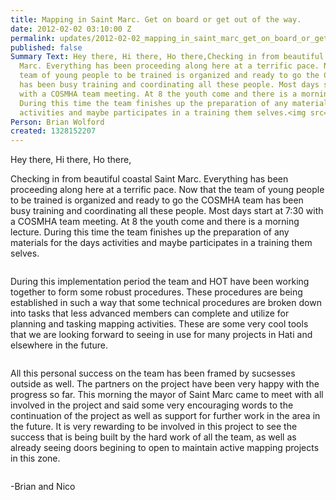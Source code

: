 ```yaml
---
title: Mapping in Saint Marc. Get on board or get out of the way.
date: 2012-02-02 03:10:00 Z
permalink: updates/2012-02-02_mapping_in_saint_marc_get_on_board_or_get_out_of_the_way
published: false
Summary Text: Hey there, Hi there, Ho there,Checking in from beautiful coastal Saint
  Marc. Everything has been proceeding along here at a terrific pace. Now that the
  team of young people to be trained is organized and ready to go the COSMHA team
  has been busy training and coordinating all these people. Most days start at 7:30
  with a COSMHA team meeting. At 8 the youth come and there is a morning lecture.
  During this time the team finishes up the preparation of any materials for the days
  activities and maybe participates in a training them selves.<img src="http://hot.openstreetmap.org/sites/default/files/DSC00342.jpg"/>
Person: Brian Wolford
created: 1328152207
---
```


<p>Hey there, Hi there, Ho there,</p><p>Checking in from beautiful coastal Saint Marc. Everything has been proceeding along here at a terrific pace. Now that the team of young people to be trained is organized and ready to go the COSMHA team has been busy training and coordinating all these people. Most days start at 7:30 with a COSMHA team meeting. At 8 the youth come and there is a morning lecture. During this time the team finishes up the preparation of any materials for the days activities and maybe participates in a training them selves.</p><p><img src="https://s3.amazonaws.com/hotwww/files/old/DSC00342.jpg" alt=""></p><p>During this implementation period the team and HOT have been working together to form some robust procedures. These procedures are being established in such a way that some technical procedures are broken down into tasks that less advanced members can complete and utilize for planning and tasking mapping activities. These are some very cool tools that we are looking forward to seeing in use for many projects in Hati and elsewhere in the future.</p><p><img src="https://s3.amazonaws.com/hotwww/files/old/DSC00437.jpg" alt=""></p><p>All this personal success on the team has been framed by sucsesses outside as well. The partners on the project have been very happy with the progress so far. This morning the mayor of Saint Marc came to meet with all involved in the project and said some very encouraging words to the continuation of the project as well as support for further work in the area in the future. It is very rewarding to be involved in this project to see the success that is being built by the hard work of all the team, as well as already seeing doors begining to open to maintain active mapping projects in this zone.</p><p><img src="https://s3.amazonaws.com/hotwww/files/old/DSC00249.jpg" alt=""></p><p>-Brian and Nico</p>
